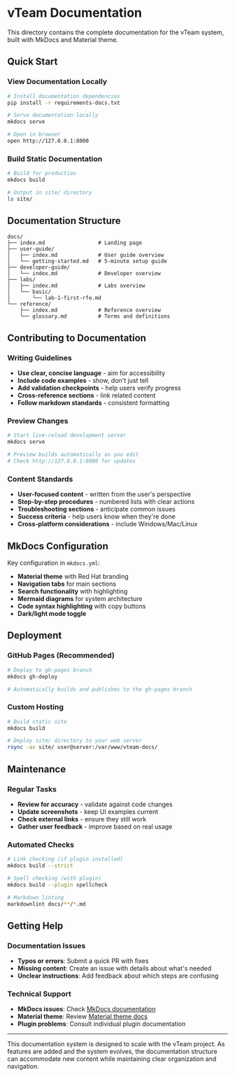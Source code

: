 # vTeam Documentation

This directory contains the complete documentation for the vTeam system, built with MkDocs and Material theme.

## Quick Start

### View Documentation Locally

```bash
# Install documentation dependencies
pip install -r requirements-docs.txt

# Serve documentation locally
mkdocs serve

# Open in browser
open http://127.0.0.1:8000
```

### Build Static Documentation

```bash
# Build for production
mkdocs build

# Output in site/ directory
ls site/
```

## Documentation Structure

```
docs/
├── index.md                 # Landing page
├── user-guide/
│   ├── index.md             # User guide overview
│   └── getting-started.md   # 5-minute setup guide
├── developer-guide/
│   └── index.md             # Developer overview
├── labs/
│   ├── index.md             # Labs overview
│   └── basic/
│       └── lab-1-first-rfe.md
└── reference/
    ├── index.md             # Reference overview
    └── glossary.md          # Terms and definitions
```

## Contributing to Documentation

### Writing Guidelines

- **Use clear, concise language** - aim for accessibility
- **Include code examples** - show, don't just tell
- **Add validation checkpoints** - help users verify progress  
- **Cross-reference sections** - link related content
- **Follow markdown standards** - consistent formatting

### Preview Changes

```bash
# Start live-reload development server
mkdocs serve

# Preview builds automatically as you edit
# Check http://127.0.0.1:8000 for updates
```

### Content Standards

- **User-focused content** - written from the user's perspective
- **Step-by-step procedures** - numbered lists with clear actions
- **Troubleshooting sections** - anticipate common issues
- **Success criteria** - help users know when they're done
- **Cross-platform considerations** - include Windows/Mac/Linux

## MkDocs Configuration

Key configuration in `mkdocs.yml`:

- **Material theme** with Red Hat branding
- **Navigation tabs** for main sections
- **Search functionality** with highlighting
- **Mermaid diagrams** for system architecture
- **Code syntax highlighting** with copy buttons
- **Dark/light mode toggle**

## Deployment

### GitHub Pages (Recommended)

```bash
# Deploy to gh-pages branch
mkdocs gh-deploy

# Automatically builds and publishes to the gh-pages branch
```

### Custom Hosting

```bash
# Build static site
mkdocs build

# Deploy site/ directory to your web server
rsync -av site/ user@server:/var/www/vteam-docs/
```

## Maintenance

### Regular Tasks

- **Review for accuracy** - validate against code changes
- **Update screenshots** - keep UI examples current
- **Check external links** - ensure they still work
- **Gather user feedback** - improve based on real usage

### Automated Checks

```bash
# Link checking (if plugin installed)
mkdocs build --strict

# Spell checking (with plugin)  
mkdocs build --plugin spellcheck

# Markdown linting
markdownlint docs/**/*.md
```

## Getting Help

### Documentation Issues

- **Typos or errors**: Submit a quick PR with fixes
- **Missing content**: Create an issue with details about what's needed
- **Unclear instructions**: Add feedback about which steps are confusing

### Technical Support

- **MkDocs issues**: Check [MkDocs documentation](https://www.mkdocs.org/)
- **Material theme**: Review [Material theme docs](https://squidfunk.github.io/mkdocs-material/)
- **Plugin problems**: Consult individual plugin documentation

---

This documentation system is designed to scale with the vTeam project. As features are added and the system evolves, the documentation structure can accommodate new content while maintaining clear organization and navigation.

